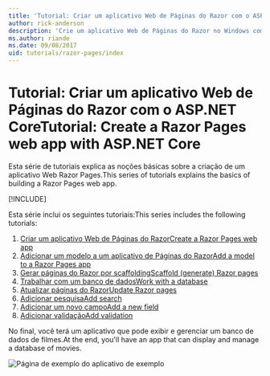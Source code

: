 ```yaml
---
title: 'Tutorial: Criar um aplicativo Web de Páginas do Razor com o ASP.NET Core'
author: rick-anderson
description: 'Crie um aplicativo Web de Páginas do Razor no Windows com o Visual Studio, ASP.NET Core e o EF Core.'
ms.author: riande
ms.date: 09/08/2017
uid: tutorials/razor-pages/index
---
```

# <a name="tutorial-create-a-razor-pages-web-app-with-aspnet-core"></a><span data-ttu-id="27c7a-103">Tutorial: Criar um aplicativo Web de Páginas do Razor com o ASP.NET Core</span><span class="sxs-lookup"><span data-stu-id="27c7a-103">Tutorial: Create a Razor Pages web app with ASP.NET Core</span></span>

<span data-ttu-id="27c7a-104">Esta série de tutoriais explica as noções básicas sobre a criação de um aplicativo Web Razor Pages.</span><span class="sxs-lookup"><span data-stu-id="27c7a-104">This series of tutorials explains the basics of building a Razor Pages web app.</span></span> 

[!INCLUDE[](~/includes/advancedRP.md)]

<span data-ttu-id="27c7a-105">Esta série inclui os seguintes tutoriais:</span><span class="sxs-lookup"><span data-stu-id="27c7a-105">This series includes the following tutorials:</span></span>

1. [<span data-ttu-id="27c7a-106">Criar um aplicativo Web de Páginas do Razor</span><span class="sxs-lookup"><span data-stu-id="27c7a-106">Create a Razor Pages web app</span></span>](xref:tutorials/razor-pages/razor-pages-start)
1. [<span data-ttu-id="27c7a-107">Adicionar um modelo a um aplicativo de Páginas do Razor</span><span class="sxs-lookup"><span data-stu-id="27c7a-107">Add a model to a Razor Pages app</span></span>](xref:tutorials/razor-pages/model)
1. [<span data-ttu-id="27c7a-108">Gerar páginas do Razor por scaffolding</span><span class="sxs-lookup"><span data-stu-id="27c7a-108">Scaffold (generate) Razor pages</span></span>](xref:tutorials/razor-pages/page)
1. [<span data-ttu-id="27c7a-109">Trabalhar com um banco de dados</span><span class="sxs-lookup"><span data-stu-id="27c7a-109">Work with a database</span></span>](xref:tutorials/razor-pages/sql)
1. [<span data-ttu-id="27c7a-110">Atualizar páginas do Razor</span><span class="sxs-lookup"><span data-stu-id="27c7a-110">Update Razor pages</span></span>](xref:tutorials/razor-pages/da1)
1. [<span data-ttu-id="27c7a-111">Adicionar pesquisa</span><span class="sxs-lookup"><span data-stu-id="27c7a-111">Add search</span></span>](xref:tutorials/razor-pages/search)
1. [<span data-ttu-id="27c7a-112">Adicionar um novo campo</span><span class="sxs-lookup"><span data-stu-id="27c7a-112">Add a new field</span></span>](xref:tutorials/razor-pages/new-field)
1. [<span data-ttu-id="27c7a-113">Adicionar validação</span><span class="sxs-lookup"><span data-stu-id="27c7a-113">Add validation</span></span>](xref:tutorials/razor-pages/validation)

<span data-ttu-id="27c7a-114">No final, você terá um aplicativo que pode exibir e gerenciar um banco de dados de filmes.</span><span class="sxs-lookup"><span data-stu-id="27c7a-114">At the end, you'll have an app that can display and manage a database of movies.</span></span>

![Página de exemplo do aplicativo de exemplo](index/_static/sample-page.png)
